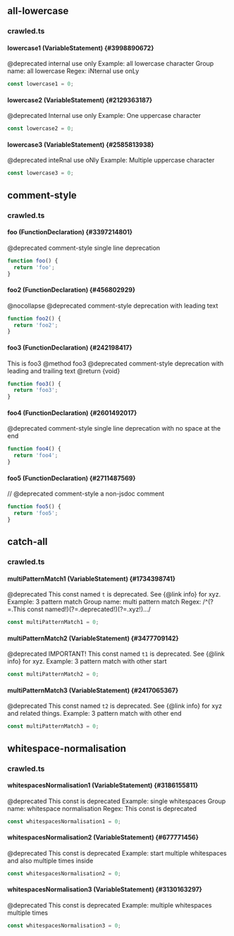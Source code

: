 #

## all-lowercase

### crawled.ts

#### lowercase1 (VariableStatement) {#3998890672}

@deprecated internal use only
Example: all lowercase character
Group name: all lowercase
Regex: iNternal use onLy

```ts
const lowercase1 = 0;
```

#### lowercase2 (VariableStatement) {#2129363187}

@deprecated Internal use only
Example: One uppercase character

```ts
const lowercase2 = 0;
```

#### lowercase3 (VariableStatement) {#2585813938}

@deprecated inteRnal use oNly
Example: Multiple uppercase character

```ts
const lowercase3 = 0;
```

## comment-style

### crawled.ts

#### foo (FunctionDeclaration) {#3397214801}

@deprecated comment-style single line deprecation

```ts
function foo() {
  return 'foo';
}
```

#### foo2 (FunctionDeclaration) {#456802929}

@nocollapse
@deprecated comment-style deprecation with leading text

```ts
function foo2() {
  return 'foo2';
}
```

#### foo3 (FunctionDeclaration) {#242198417}

This is foo3
@method foo3
@deprecated comment-style deprecation with leading and trailing text
@return {void}

```ts
function foo3() {
  return 'foo3';
}
```

#### foo4 (FunctionDeclaration) {#2601492017}

@deprecated comment-style single line deprecation with no space at the end

```ts
function foo4() {
  return 'foo4';
}
```

#### foo5 (FunctionDeclaration) {#2711487569}

// @deprecated comment-style a non-jsdoc comment

```ts
function foo5() {
  return 'foo5';
}
```

## catch-all

### crawled.ts

#### multiPatternMatch1 (VariableStatement) {#1734398741}

@deprecated This const named `t` is deprecated. See {@link info} for xyz.
Example: 3 pattern match
Group name: multi pattern match
Regex: /^(?=.This const named!)(?=.deprecated!)(?=.xyz!).../

```ts
const multiPatternMatch1 = 0;
```

#### multiPatternMatch2 (VariableStatement) {#3477709142}

@deprecated IMPORTANT! This const named `t1` is deprecated. See {@link info} for xyz.
Example: 3 pattern match with other start

```ts
const multiPatternMatch2 = 0;
```

#### multiPatternMatch3 (VariableStatement) {#2417065367}

@deprecated This const named `t2` is deprecated. See {@link info} for xyz and related things.
Example: 3 pattern match with other end

```ts
const multiPatternMatch3 = 0;
```

## whitespace-normalisation

### crawled.ts

#### whitespacesNormalisation1 (VariableStatement) {#3186155811}

@deprecated This const is deprecated
Example: single whitespaces
Group name: whitespace normalisation
Regex: This const is deprecated

```ts
const whitespacesNormalisation1 = 0;
```

#### whitespacesNormalisation2 (VariableStatement) {#677771456}

@deprecated This const is deprecated
Example: start multiple whitespaces and also multiple times inside

```ts
const whitespacesNormalisation2 = 0;
```

#### whitespacesNormalisation3 (VariableStatement) {#3130163297}

@deprecated This const is deprecated
Example: multiple whitespaces multiple times

```ts
const whitespacesNormalisation3 = 0;
```